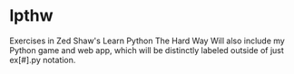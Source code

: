 # lpthw

Exercises in Zed Shaw's Learn Python The Hard Way
Will also include my Python game and web app, which will be distinctly labeled outside of just ex[#].py notation.
